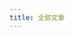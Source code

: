 ```yaml
---
title: 全部文章
---
```


<script setup>
import Archives from "@/views/Archives.vue"
</script>

<Archives />
